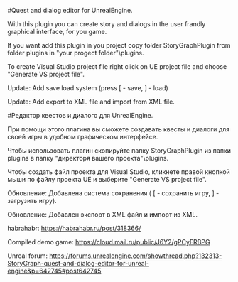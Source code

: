 #Quest and dialog editor for UnrealEngine.

With this plugin you can create story and dialogs in the user frandly graphical interface, for you game.

If you want add this plugin in you project copy folder StoryGraphPlugin from folder plugins in
"your progect folder"\plugins. 

To create Visual Studio project file right click on UE project file and choose "Generate VS project file".

Update: Add save load system (press [ - save, ] - load)

Update: Add export to XML file and import from XML file.

#Редактор квестов и диалого для UnrealEngine.

При помощи этого плагина вы сможете создавать квесты и диалоги для своей игры в удобном графическом интерфейсе.

Чтобы использовать плагин скопируйте папку StoryGraphPlugin из папки plugins в папку
"директоря вашего проекта"\plugins.

Чтобы создать файл проекта для Visual Studio, кликнете правой кнопкой мыши по файлу проекта UE и выберите "Generate VS project file".

Обновление: Добавлена система сохранения ( [ - сохранить игру, ] - загрузить игру).

Обновление: Добавлен экспорт в XML файл и импорт из XML.

habrahabr: https://habrahabr.ru/post/318366/

Сompiled demo game: https://cloud.mail.ru/public/J6Y2/gPCyFRBPG

Unreal forum: https://forums.unrealengine.com/showthread.php?132313-StoryGraph-quest-and-dialog-editor-for-unreal-engine&p=642745#post642745
